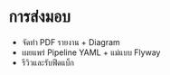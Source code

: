 # การส่งมอบ
- จัดทำ PDF รายงาน + Diagram
- เผยแพร่ Pipeline YAML + แม่แบบ Flyway
- รีวิวและรับฟีดแบ็ก
